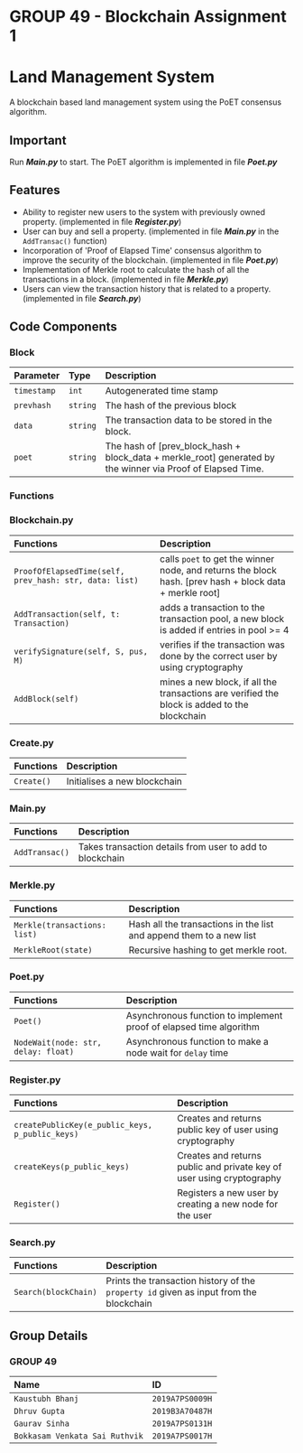 # GROUP 49 - Blockchain Assignment 1

# Land Management System

A blockchain based land management system using the PoET consensus algorithm.

## Important
Run ***Main.py*** to start.
The PoET algorithm is implemented in file ***Poet.py*** 
## Features

- Ability to register new users to the system with previously owned property. (implemented in file ***Register.py***)
- User can buy and sell a property. (implemented in file ***Main.py*** in the `AddTransac()` function)
- Incorporation of 'Proof of Elapsed Time' consensus algorithm to improve the security of the blockchain. (implemented in file ***Poet.py***)
- Implementation of Merkle root to calculate the hash of all the transactions in a block. (implemented in file ***Merkle.py***)
- Users can view the transaction history that is related to a property. (implemented in file ***Search.py***)


## Code Components
### Block 

| Parameter | Type     | Description                |
| :-------- | :------- | :------------------------- |
| `timestamp` | `int` | Autogenerated time stamp |
| `prevhash` | `string` | The hash of the previous block |
| `data` | `string` |  The transaction data to be stored in the block. |
| `poet` | `string` |  The hash of [prev_block_hash + block_data + merkle_root] generated by the winner via Proof of Elapsed Time. |

### Functions
### Blockchain.py
 
| Functions | Description    |
| :-------- |:------------------------- |
| `ProofOfElapsedTime(self, prev_hash: str, data: list) `| calls `poet` to get the winner node, and returns the block hash. [prev hash + block data + merkle root]| 
|`AddTransaction(self, t: Transaction)`|adds a transaction to the transaction pool,  a new block is added if entries in pool >= 4|
|`verifySignature(self, S, pus, M)`|verifies if the transaction was done by the correct user by using cryptography|
|`AddBlock(self)`|mines a new block, if all the transactions are verified the block is added to the blockchain|


 ### Create.py
 
 | Functions | Description    |
 | :-------- |:------------------------- |
 |`Create()`| Initialises a new blockchain|


 ### Main.py
 
 | Functions | Description    |
 | :-------- |:------------------------- |
 |`AddTransac()`| Takes transaction details from user to add to blockchain|

 
 ### Merkle.py
 
 | Functions | Description    |
 | :-------- | :------------------------- |
 |`Merkle(transactions: list)`| Hash all the transactions in the list and append them to a new list|
 |`MerkleRoot(state)`| Recursive hashing to get merkle root.|


 ### Poet.py
 
 | Functions | Description    |
 | :-------- | :------------------------- |
 |`Poet()`| Asynchronous function to implement proof of elapsed time algorithm| 
 |`NodeWait(node: str, delay: float)`| Asynchronous function to make a node wait for `delay` time|

 ### Register.py
 
 | Functions | Description    |
 | :-------- | :------------------------- |
 |`createPublicKey(e_public_keys, p_public_keys)`| Creates and returns public key of user using cryptography|
 |`createKeys(p_public_keys)`| Creates and returns public and private key of user using cryptography|
 |`Register()`| Registers a new user by creating a new node for the user|
 

 ### Search.py
 
 | Functions | Description    |
 | :-------- | :------------------------- |
 |`Search(blockChain)`| Prints the transaction history of the `property id` given as input from the blockchain|

## Group Details

### GROUP 49

| Name | ID     | 
| :-------- | :------- |
| `Kaustubh Bhanj` | `2019A7PS0009H` | 
| `Dhruv Gupta` | `2019B3A70487H` |
| `Gaurav Sinha` | `2019A7PS0131H` |  
| `Bokkasam Venkata Sai Ruthvik` | `2019A7PS0017H` |  